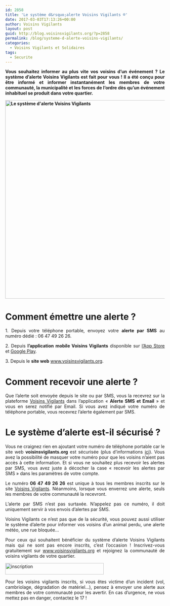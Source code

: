 ```yaml
---
id: 2858
title: 'Le système d&rsquo;alerte Voisins Vigilants ®'
date: 2017-03-03T17:13:26+00:00
author: Voisins Vigilants
layout: post
guid: http://blog.voisinsvigilants.org/?p=2858
permalink: /blog/systeme-d-alerte-voisins-vigilants/
categories:
  - Voisins Vigilants et Solidaires
tags:
  - Securite
---
```

<p style="text-align: justify;">
  <strong>Vous souhaitez informer au plus vite vos voisins d&rsquo;un événement ? Le système d&rsquo;alerte Voisins Vigilants est fait pour vous ! Il a été conçu pour être informé et informer instantanément les membres de votre communauté, la municipalité et les forces de l&rsquo;ordre dès qu&rsquo;un événement inhabituel se produit dans votre quartier.</strong>
</p>

<p style="text-align: justify;">
  <strong><a href="./../../images/2017/03/alerte_voisins_vigilants.jpg"><img class="aligncenter wp-image-2860" src="./../../images/2017/03/alerte_voisins_vigilants.jpg" alt="Le système d'alerte Voisins Vigilants" width="809" height="625" /></a></strong>
</p>

<h1 style="text-align: justify;">
  <strong>Comment émettre une alerte ?</strong>
</h1>

<p style="text-align: justify;">
  1. Depuis votre téléphone portable, envoyez votre <strong>alerte par SMS</strong> au numéro dédié : 06 47 49 26 26.
</p>

<p style="text-align: justify;">
  2. Depuis <strong>l&rsquo;application mobile Voisins Vigilants</strong> disponible sur <a href="http://apple.co/2lXngkv">l&rsquo;App Store</a> et <a href="https://goo.gl/JFK2F6">Google Play</a>.
</p>

<p style="text-align: justify;">
  3. Depuis le <strong>site web</strong> <a href="http://www.voisinsvigilants.org/">www.voisinsvigilants.org</a>.
</p>

<h1 style="text-align: justify;">
  <strong>Comment recevoir une alerte ?</strong>
</h1>

<p style="text-align: justify;">
  Que l’alerte soit envoyée depuis le site ou par SMS, vous la recevrez sur la plateforme <a style="font-style: inherit; font-weight: inherit;" href="http://www.voisinsvigilants.org/">Voisins Vigilants</a> dans l’application « <strong>Alerte SMS et Email</strong> » et vous en serez notifié par Email. Si vous avez indiqué votre numéro de téléphone portable, vous recevrez l’alerte également par SMS.
</p>

<h1 style="text-align: justify;">
  <strong>Le système d&rsquo;alerte est-il sécurisé ?</strong>
</h1>

<p style="text-align: justify;">
  Vous ne craignez rien en ajoutant votre numéro de téléphone portable car le site web <strong>voisinsvigilants.org</strong> est sécurisée (plus d&rsquo;informations <a href="http://blog.voisinsvigilants.org/blog/securite-du-site-www-voisinsvigilants-org/">ici</a>). Vous avez la possibilité de masquer votre numéro pour que les voisins n’aient pas accès à cette information. Et si vous ne souhaitez plus recevoir les alertes par SMS, vous avez juste à décocher la case « recevoir les alertes par SMS » dans les paramètres de votre compte.
</p>

<p style="text-align: justify;">
  Le numéro <strong style="font-style: inherit;">06 47 49 26 26</strong> est unique à tous les membres inscrits sur le site <a style="font-style: inherit; font-weight: inherit;" href="http://www.voisinsvigilants.org/">Voisins Vigilants</a>. Néanmoins, lorsque vous enverrez une alerte, seuls les membres de votre communauté la recevront.
</p>

<p style="text-align: justify;">
  L’alerte par SMS n’est pas surtaxée. N’appelez pas ce numéro, il doit uniquement servir à vos envois d’alertes par SMS.
</p>

<p style="text-align: justify;">
  Voisins Vigilants ce n&rsquo;est pas que de la sécurité, vous pouvez aussi utiliser le système d&rsquo;alerte pour informer vos voisins d&rsquo;un animal perdu, une alerte météo, une rue bloquée&#8230;
</p>

<p style="text-align: justify;">
  Pour ceux qui souhaitent bénéficier du système d’alerte Voisins Vigilants mais qui ne sont pas encore inscrits, c’est l’occasion ! Inscrivez-vous gratuitement sur <a href="http://www.voisinsvigilants.org/">www.voisinsvigilants.org</a> et rejoignez la communauté de voisins vigilants de votre quartier.
</p>

<p style="text-align: justify;">
  <a href="https://www.voisinsvigilants.org/appsignup/etape01a01"><img class="aligncenter  wp-image-2866" src="./../../images/2017/03/inscription.png" alt="inscription" width="311" height="36" /></a>
</p>

<p style="text-align: justify;">
  Pour les voisins vigilants inscrits, si vous êtes victime d’un incident (vol, cambriolage, dégradation de matériel…), pensez à envoyer une alerte aux membres de votre communauté pour les avertir. En cas d’urgence, ne vous mettez pas en danger, contactez le 17 !
</p>
